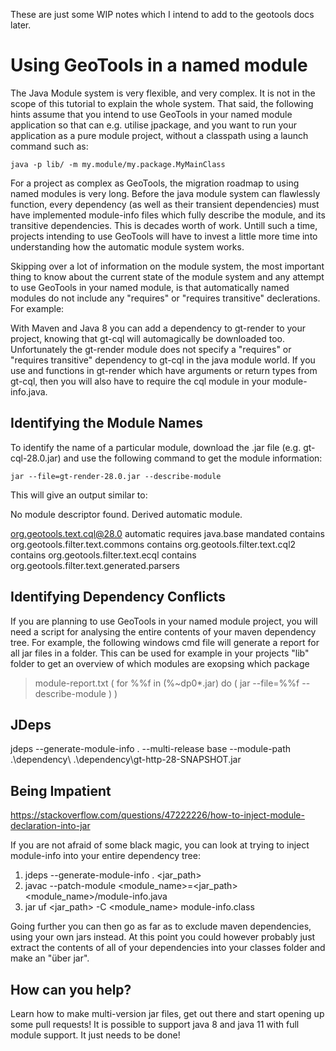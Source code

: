 These are just some WIP notes which I intend to add to the geotools docs later.


# Using GeoTools in a named module

The Java Module system is very flexible, and very complex. It is not in the scope of this tutorial to explain the whole system. That said, the following hints assume that you intend to use GeoTools in your named module application so that can e.g. utilise jpackage, and you want to run your application as a pure module project, without a classpath using a launch command such as:

```java -p lib/ -m my.module/my.package.MyMainClass```

For a project as complex as GeoTools, the migration roadmap to using named modules is very long. Before the java module system can flawlessly function, every dependency (as well as their transient dependencies) must have implemented module-info files which fully describe the module, and its transitive dependencies. This is decades worth of work. Untill such a time, projects intending to use GeoTools will have to invest a little more time into understanding how the automatic module system works.

Skipping over a lot of information on the module system, the most important thing to know about the current state of the module system and any attempt to use GeoTools in your named module, is that automatically named modules do not include any "requires" or "requires transitive" declerations. For example:

With Maven and Java 8 you can add a dependency to gt-render to your project, knowing that gt-cql will automagically be downloaded too. Unfortunately the gt-render module does not specify a "requires" or "requires transitive" dependency to gt-cql in the java module world. If you use and functions in gt-render which have arguments or return types from gt-cql, then you will also have to require the cql module in your module-info.java.

## Identifying the Module Names

To identify the name of a particular module, download the .jar file (e.g. gt-cql-28.0.jar) and use the following command to get the module information:

```jar --file=gt-render-28.0.jar --describe-module```

This will give an output similar to:

No module descriptor found. Derived automatic module.

org.geotools.text.cql@28.0 automatic
requires java.base mandated
contains org.geotools.filter.text.commons
contains org.geotools.filter.text.cql2
contains org.geotools.filter.text.ecql
contains org.geotools.filter.text.generated.parsers

## Identifying Dependency Conflicts

If you are planning to use GeoTools in your named module project, you will need a script for analysing the entire contents of your maven dependency tree. For example, the following windows cmd file will generate a report for all jar files in a folder. This can be used for example in your projects "lib" folder to get an overview of which modules are exopsing which package

> module-report.txt (
	for %%f in (%~dp0*.jar) do (
		jar --file=%%f --describe-module
	)
)

## JDeps

jdeps --generate-module-info . --multi-release base --module-path .\dependency\ .\dependency\gt-http-28-SNAPSHOT.jar

## Being Impatient

https://stackoverflow.com/questions/47222226/how-to-inject-module-declaration-into-jar

If you are not afraid of some black magic, you can look at trying to inject module-info into your entire dependency tree:

1. jdeps --generate-module-info . <jar_path> 
2. javac --patch-module <module_name>=<jar_path> <module_name>/module-info.java 
3. jar uf <jar_path> -C <module_name> module-info.class

Going further you can then go as far as to exclude maven dependencies, using your own jars instead. At this point you could however probably just extract the contents of all of your dependencies into your classes folder and make an "über jar".

## How can you help?

Learn how to make multi-version jar files, get out there and start opening up some pull requests! It is possible to support java 8 and java 11 with full module support. It just needs to be done!
